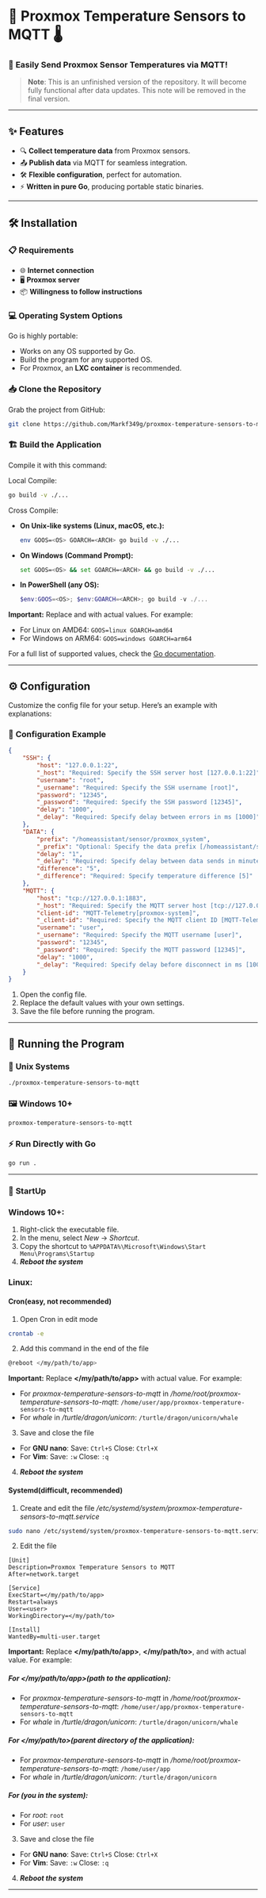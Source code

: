 # 📡 Proxmox Temperature Sensors to MQTT 🌡️

### 🚀 **Easily Send Proxmox Sensor Temperatures via MQTT!**

> **Note**: This is an unfinished version of the repository. It will become fully functional after data updates. This note will be removed in the final version.

---

## ✨ **Features**

- 🔍 **Collect temperature data** from Proxmox sensors.
- 📤 **Publish data** via MQTT for seamless integration.
- 🛠️ **Flexible configuration**, perfect for automation.
- ⚡ **Written in pure Go**, producing portable static binaries.

---

## 🛠️ **Installation**

### 📋 **Requirements**
- 🌐 **Internet connection**
- 🖥️ **Proxmox server**
- 📦 **Willingness to follow instructions**

### 💻 **Operating System Options**
Go is highly portable:
- Works on any OS supported by Go.
- Build the program for any supported OS.
- For Proxmox, an **LXC container** is recommended.

### 📥 **Clone the Repository**
Grab the project from GitHub:
```sh
git clone https://github.com/Markf349g/proxmox-temperature-sensors-to-mqtt.git
```

### 🏗️ **Build the Application**
Compile it with this command:

Local Compile:
```sh
go build -v ./...
```
Cross Compile:
- **On Unix-like systems (Linux, macOS, etc.):**

  ```sh
  env GOOS=<OS> GOARCH=<ARCH> go build -v ./...
  ```

- **On Windows (Command Prompt):**

  ```sh
  set GOOS=<OS> && set GOARCH=<ARCH> && go build -v ./...
  ```

- **In PowerShell (any OS):**

  ```powershell
  $env:GOOS=<OS>; $env:GOARCH=<ARCH>; go build -v ./...
  ```

**Important:** Replace **<OS>** and **<ARCH>** with actual values. For example:
- For Linux on AMD64: `GOOS=linux GOARCH=amd64`
- For Windows on ARM64: `GOOS=windows GOARCH=arm64`

For a full list of supported values, check the [Go documentation](https://go.dev/doc/install/source#environment).

---

## ⚙️ **Configuration**

Customize the config file for your setup. Here’s an example with explanations:

### 📝 **Configuration Example**
```json
{
    "SSH": {
        "host": "127.0.0.1:22",
        "_host": "Required: Specify the SSH server host [127.0.0.1:22]",
        "username": "root",
        "_username": "Required: Specify the SSH username [root]",
        "password": "12345",
        "_password": "Required: Specify the SSH password [12345]",
        "delay": "1000",
        "_delay": "Required: Specify delay between errors in ms [1000]"
    },
    "DATA": {
        "prefix": "/homeassistant/sensor/proxmox_system",
        "_prefix": "Optional: Specify the data prefix [/homeassistant/sensor/proxmox_system]",
        "delay": "1",
        "_delay": "Required: Specify delay between data sends in minutes [1]",
        "difference": "5",
        "_difference": "Required: Specify temperature difference [5]"
    },
    "MQTT": {
        "host": "tcp://127.0.0.1:1883",
        "_host": "Required: Specify the MQTT server host [tcp://127.0.0.1:1883]",
        "client-id": "MQTT-Telemetry[proxmox-system]",
        "_client-id": "Required: Specify the MQTT client ID [MQTT-Telemetry[proxmox-system]]",
        "username": "user",
        "_username": "Required: Specify the MQTT username [user]",
        "password": "12345",
        "_password": "Required: Specify the MQTT password [12345]",
        "delay": "1000",
        "_delay": "Required: Specify delay before disconnect in ms [1000]"
    }
}
```

1. Open the config file.
2. Replace the default values with your own settings.
3. Save the file before running the program.

---

## 🚀 **Running the Program**

### 🐧 **Unix Systems**
```sh
./proxmox-temperature-sensors-to-mqtt
```

### 🖼️ **Windows 10+**
```sh
proxmox-temperature-sensors-to-mqtt
```

### ⚡ **Run Directly with Go**
```sh
go run .
```

---

### 📝 **StartUp**
### Windows 10+:
1. Right-click the executable file. 
2. In the menu, select *New* → *Shortcut*.
3. Copy the shortcut to `%APPDATA%\Microsoft\Windows\Start Menu\Programs\Startup`
4. ***Reboot the system***

### Linux:
#### Cron(easy, **not recommended**)
1. Open Cron in edit mode
```sh
crontab -e
```
2. Add this command in the end of the file
```sh
@reboot </my/path/to/app>
```
**Important:** Replace **</my/path/to/app>** with actual value. For example:
- For *proxmox-temperature-sensors-to-mqtt* in */home/root/proxmox-temperature-sensors-to-mqtt*: `/home/user/app/proxmox-temperature-sensors-to-mqtt`
- For *whale* in */turtle/dragon/unicorn*: `/turtle/dragon/unicorn/whale`
3. Save and close the file
- For **GNU nano**: 
Save:  `Ctrl+S`
Close: `Ctrl+X`
- For **Vim**: 
Save:  `:w`
Close: `:q`
4. ***Reboot the system***

#### Systemd(difficult, **recommended**)
1. Create and edit the file */etc/systemd/system/proxmox-temperature-sensors-to-mqtt.service*
```sh
sudo nano /etc/systemd/system/proxmox-temperature-sensors-to-mqtt.service
```
2. Edit the file
```
[Unit]
Description=Proxmox Temperature Sensors to MQTT
After=network.target

[Service]
ExecStart=</my/path/to/app>
Restart=always
User=<user>
WorkingDirectory=</my/path/to>

[Install]
WantedBy=multi-user.target
```
**Important:** Replace **</my/path/to/app>**, **</my/path/to>**, and **<user>** with actual value. For example:
##### For **</my/path/to/app>**(path to the application):
- For *proxmox-temperature-sensors-to-mqtt* in */home/root/proxmox-temperature-sensors-to-mqtt*: `/home/user/app/proxmox-temperature-sensors-to-mqtt`
- For *whale* in */turtle/dragon/unicorn*: `/turtle/dragon/unicorn/whale`
##### For **</my/path/to>**(parent directory of the application):
- For *proxmox-temperature-sensors-to-mqtt* in */home/root/proxmox-temperature-sensors-to-mqtt*: `/home/user/app`
- For *whale* in */turtle/dragon/unicorn*: `/turtle/dragon/unicorn`
##### For <user> (you in the system):
- For *root*: `root`
- For *user*: `user`
3. Save and close the file
- For **GNU nano**: 
Save:  `Ctrl+S`
Close: `Ctrl+X`
- For **Vim**: 
Save:  `:w`
Close: `:q`
4. ***Reboot the system***
---